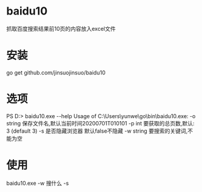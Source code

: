 # baidu10

抓取百度搜索结果前10页的内容放入excel文件

# 安装
go get github.com/jinsuojinsuo/baidu10

# 选项
PS D:\> baidu10.exe --help
Usage of C:\Users\yunwe\go\bin\baidu10.exe:
  -o string
        保存文件名,默认当前时间20200701T010101
  -p int
        要获取的总页数,默认: 3 (default 3)
  -s    是否隐藏浏览器 默认false不隐藏
  -w string
        要搜索的关键词,不能为空


# 使用
baidu10.exe -w 搜什么 -s

